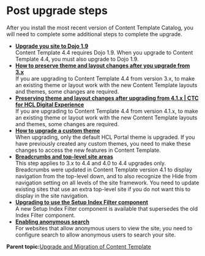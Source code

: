 # Post upgrade steps 

After you install the most recent version of Content Template Catalog, you will need to complete some additional steps to complete the upgrade.

-   **[Upgrade you site to Dojo 1.9 ](../ctc/ctc-install-upgrade-dojo.md)**  
Content Template 4.4 requires Dojo 1.9. When you upgrade to Content Template 4.4, you must also upgrade to Dojo 1.9.
-   **[How to preserve theme and layout changes after you upgrade from 3.x ](../ctc/ctc_migr_custtheme-3-x.md)**  
If you are upgrading to Content Template 4.4 from version 3.x, to make an existing theme or layout work with the new Content Template layouts and themes, some changes are required.
-   **[Preserving theme and layout changes after upgrading from 4.1.x \| CTC for HCL Digital Experience](../ctc/ctc_migr_custtheme-4-1-x.md)**  
If you are upgrading to Content Template 4.4 from version 4.1.x, to make an existing theme or layout work with the new Content Template layouts and themes, some changes are required.
-   **[How to upgrade a custom theme ](../ctc/ctc_migr_custom_theme.md)**  
When upgrading, only the default HCL Portal theme is upgraded. If you have previously created any custom themes, you need to make these changes to access the new features in Content Template.
-   **[Breadcrumbs and top-level site areas ](../ctc/ctc_migr_homepages.md)**  
This step applies to 3.x to 4.4 and 4.0 to 4.4 upgrades only. Breadcrumbs were updated in Content Template version 4.1 to display navigation from the top-level down, and to also recognize the Hide from navigation setting on all levels of the site framework. You need to update existing sites that use an extra top-level site if you do not want this to display in the site navigation.
-   **[Upgrading to use the Setup Index Filter component ](../ctc/ctc_upg_index_filter.md)**  
A new Setup Index Filter component is available that supersedes the old Index Filter component.
-   **[Enabling anonymous search ](../ctc/ctc_deploy_search_template.md)**  
For websites that allow anonymous users to view the site, you need to configure search to allow anonymous users to search your site.

**Parent topic:**[Upgrade and Migration of Content Template ](../ctc/ctc_migr_overview.md)

